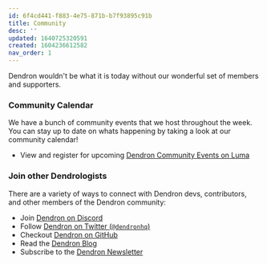 ```yaml
---
id: 6f4cd441-f883-4e75-871b-b7f93895c91b
title: Community
desc: ''
updated: 1640725320591
created: 1604236612582
nav_order: 1
---
```


Dendron wouldn't be what it is today without our wonderful set of members and supporters.

### Community Calendar

We have a bunch of community events that we host throughout the week. You can stay up to date on whats happening by taking a look at our community calendar!

* View and register for upcoming [Dendron Community Events on Luma](https://link.dendron.so/luma)

### Join other Dendrologists

There are a variety of ways to connect with Dendron devs, contributors, and other members of the Dendron community:

* Join [Dendron on Discord](https://link.dendron.so/discord)
* Follow [Dendron on Twitter (`@dendronhq`)](https://link.dendron.so/twitter)
* Checkout [Dendron on GitHub](https://link.dendron.so/github)
* Read the [Dendron Blog](https://blog.dendron.so/)
* Subscribe to the [Dendron Newsletter](https://link.dendron.so/newsletter)